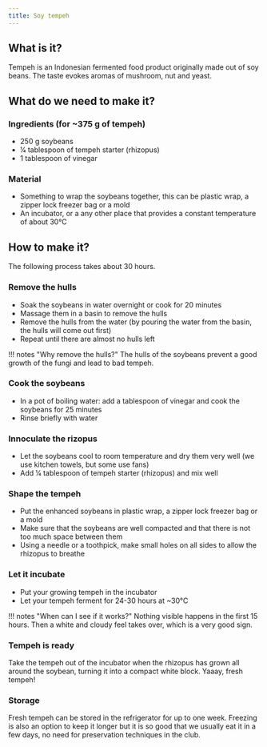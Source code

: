 ```yaml
---
title: Soy tempeh
---
```


## What is it?

 Tempeh is an Indonesian fermented food product originally made out of soy beans. The taste evokes aromas of mushroom, nut and yeast.

 
## What do we need to make it?

### Ingredients (for ~375 g of tempeh)

- 250 g soybeans
- ​1⁄4 tablespoon of tempeh starter (rhizopus)
- 1 tablespoon of vinegar

### Material

- Something to wrap the soybeans together, this can be plastic wrap, a zipper lock freezer bag or a mold
- An incubator, or a any other place that provides a constant temperature of about 30°C

## How to make it?

The following process takes about 30 hours.

### Remove the hulls

- Soak the soybeans in water overnight or cook for 20 minutes
- Massage them in a basin to remove the hulls
- Remove the hulls from the water (by pouring the water from the basin, the hulls will come out first)
- Repeat until there are almost no hulls left

!!! notes "Why remove the hulls?"
    The hulls of the soybeans prevent a good growth of the fungi and lead to bad tempeh.

### Cook the soybeans

- In a pot of boiling water: add a tablespoon of vinegar and cook the soybeans for 25 minutes
- Rinse briefly with water

### Innoculate the rizopus

- Let the soybeans cool to room temperature and dry them very well (we use kitchen towels, but some use fans)
- Add 1⁄4 tablespoon of tempeh starter (rhizopus) and mix well
  
### Shape the tempeh

- Put the enhanced soybeans in plastic wrap, a zipper lock freezer bag or a mold
- Make sure that the soybeans are well compacted and that there is not too much space between them
- Using a needle or a toothpick, make small holes on all sides to allow the rhizopus to breathe

### Let it incubate

- Put your growing tempeh in the incubator
- Let your tempeh ferment for 24-30 hours at ~30°C
  
!!! notes "When can I see if it works?"
    Nothing visible happens in the first 15 hours. Then a white and cloudy feel takes over, which is a very good sign.

### Tempeh is ready

Take the tempeh out of the incubator when the rhizopus has grown all around the soybean, turning it into a compact white block. Yaaay, fresh tempeh!

### Storage

Fresh tempeh can be stored in the refrigerator for up to one week. Freezing is also an option to keep it longer but it is so good that we usually eat it in a few days, no need for preservation techniques in the club.

